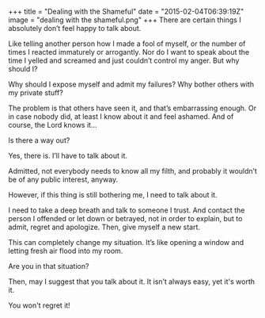 +++title = "Dealing with the Shameful"date = "2015-02-04T06:39:19Z"image = "dealing with the shameful.png"+++There are certain things I absolutely don’t feel happy to talk about.Like telling another person how I made a fool of myself, or the number of times I reacted immaturely or arrogantly. Nor do I want to speak about the time I yelled and screamed and just couldn’t control my anger. But why should I?Why should I expose myself and admit my failures? Why bother others with my private stuff?The problem is that others have seen it, and that’s embarrassing enough. Or in case nobody did, at least I know about it and feel ashamed. And of course, the Lord knows it…Is there a way out?Yes, there is. I’ll have to talk about it.Admitted, not everybody needs to know all my filth, and probably it wouldn’t be of any public interest, anyway.However, if this thing is still bothering me, I need to talk about it.I need to take a deep breath and talk to someone I trust. And contact the person I offended or let down or betrayed, not in order to explain, but to admit, regret and apologize. Then, give myself a new start.This can completely change my situation. It’s like opening a window and letting fresh air flood into my room.Are you in that situation?Then, may I suggest that you talk about it. It isn’t always easy, yet it's worth it.You won't regret it!